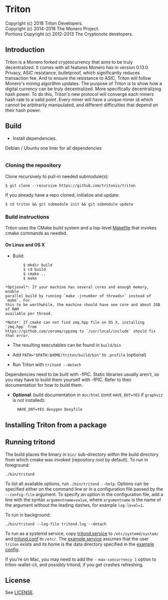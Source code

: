 # Triton

Copyright (c) 2018 Triton Developers.   
Copyright (c) 2014-2018 The Monero Project.     
Portions Copyright (c) 2012-2013 The Cryptonote developers.

## Introduction
 Triton is a Monero forked cryptocurrency that aims to be truly decentralized. It comes with all
features Monero has in version 0.13.0. Privacy, ASIC resistance, bulletproof, which significantly
reduces transaction fee. And to ensure the resistance to ASIC, Triton will follow Monero's mining algorithm updates.
 The purpose of Triton is to show how a digital currency can be truly decentralized. More specifically
decentralizing hash power.
 To do this, Triton's new protocol will converge each miners hash rate to a valid point. Every miner
will have a unique miner id which cannot be arbitrarily manipulated, and different difficulties that depend on their hash power.

## Build
* Install dependencies.

Debian / Ubuntu one liner for all dependencies  
``` sudo apt update && sudo apt install build-essential cmake pkg-config libboost-all-dev libssl-dev libzmq3-dev libunbound-dev libsodium-dev libunwind8-dev liblzma-dev libreadline6-dev libldns-dev libexpat1-dev doxygen graphviz libpgm-dev
```

### Cloning the repository
Clone recursively to pull-in needed submodule(s):

`$ git clone --recursive https://github.com/tritonix/triton`

If you already have a repo cloned, initialize and update:

`$ cd triton && git submodule init && git submodule update`

### Build instructions

Triton uses the CMake build system and a top-level [Makefile](Makefile) that
invokes cmake commands as needed.

#### On Linux and OS X

* Build:
```     
        $ mkdir build
        $ cd build
        $ cmake ..
        $ make
```
    *Optional*: If your machine has several cores and enough memory, enable
    parallel build by running `make -j<number of threads>` instead of `make`. For
    this to be worthwhile, the machine should have one core and about 2GB of RAM
    available per thread.

    *Note*: If cmake can not find zmq.hpp file on OS X, installing `zmq.hpp` from
    https://github.com/zeromq/cppzmq to `/usr/local/include` should fix that error.

* The resulting executables can be found in `build/bin`

* Add `PATH="$PATH:$HOME/triton/build/bin"` to `.profile` (optional)

* Run Triton with `tritond --detach`

Dependencies need to be built with -fPIC. Static libraries usually aren't, so you may have to build them yourself with -fPIC. Refer to their documentation for how to build them.

* **Optional**: build documentation in `doc/html` (omit `HAVE_DOT=YES` if `graphviz` is not installed):

        HAVE_DOT=YES doxygen Doxyfile

## Installing Triton from a package

## Running tritond

The build places the binary in `bin/` sub-directory within the build directory
from which cmake was invoked (repository root by default). To run in
foreground:

    ./bin/tritond

To list all available options, run `./bin/tritond --help`.  Options can be
specified either on the command line or in a configuration file passed by the
`--config-file` argument.  To specify an option in the configuration file, add
a line with the syntax `argumentname=value`, where `argumentname` is the name
of the argument without the leading dashes, for example `log-level=1`.

To run in background:

    ./bin/tritond --log-file tritond.log --detach

To run as a systemd service, copy
[tritond.service](utils/systemd/tritond.service) to `/etc/systemd/system/` and
[tritond.conf](utils/conf/tritond.conf) to `/etc/`. The [example
service](utils/systemd/tritond.service) assumes that the user `triton` exists
and its home is the data directory specified in the [example
config](utils/conf/tritond.conf).

If you're on Mac, you may need to add the `--max-concurrency 1` option to
triton-wallet-cli, and possibly tritond, if you get crashes refreshing.

## License
See [LICENSE](LICENSE).
